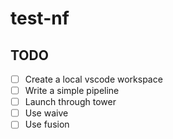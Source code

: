 # test-nf

## TODO
- [ ] Create a local vscode workspace
- [ ] Write a simple pipeline
- [ ] Launch through tower
- [ ] Use waive
- [ ] Use fusion
